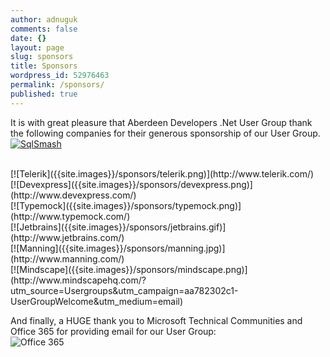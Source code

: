 ```yaml
---
author: adnuguk
comments: false
date: {}
layout: page
slug: sponsors
title: Sponsors
wordpress_id: 52976463
permalink: /sponsors/
published: true
---
```


It is with great pleasure that Aberdeen Developers .Net User Group thank the following companies for their generous sponsorship of our User Group.
<br />
[![SqlSmash]({{site.images}}/sponsors/sqlsmash_small.png)](http://www.sqlsmash.com/)

<br />
[![Telerik]({{site.images}}/sponsors/telerik.png)](http://www.telerik.com/)

<br />
[![Devexpress]({{site.images}}/sponsors/devexpress.png)](http://www.devexpress.com/)

<br />
[![Typemock]({{site.images}}/sponsors/typemock.png)](http://www.typemock.com/)

<br />
[![Jetbrains]({{site.images}}/sponsors/jetbrains.gif)](http://www.jetbrains.com/)

<br />
[![Manning]({{site.images}}/sponsors/manning.jpg)](http://www.manning.com/)

<br />
[![Mindscape]({{site.images}}/sponsors/mindscape.png)](http://www.mindscapehq.com/?utm_source=Usergroups&utm_campaign=aa782302c1-UserGroupWelcome&utm_medium=email)

And finally, a HUGE thank you to Microsoft Technical Communities and Office 365 for providing email for our User Group:
<br />
![Office 365]({{site.images}}/sponsors/Powered_by_O365.png)
